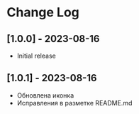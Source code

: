 # Change Log

## [1.0.0] - 2023-08-16
- Initial release

## [1.0.1] - 2023-08-16
- Обновлена иконка
- Исправления в разметке README.md
